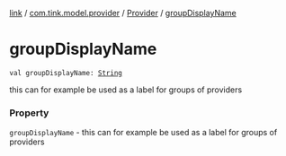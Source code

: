 [link](../../index.md) / [com.tink.model.provider](../index.md) / [Provider](index.md) / [groupDisplayName](./group-display-name.md)

# groupDisplayName

`val groupDisplayName: `[`String`](https://kotlinlang.org/api/latest/jvm/stdlib/kotlin/-string/index.html)

this can for example be used as a label for groups of providers

### Property

`groupDisplayName` - this can for example be used as a label for groups of providers